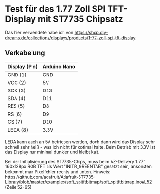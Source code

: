 # Test für das 1.77 Zoll SPI TFT-Display mit ST7735 Chipsatz

Das hier verwendete habe ich von https://shop.diy-dreams.de/collections/displays/products/1-77-zoll-spi-tft-display

## Verkabelung

| Display (Pin) | Arduino Nano |
|--------|--------|
|GND  (1) | GND|
|VCC  (2) | 5V|
|SCK  (3) | D13|
|SDA  (4) | D11|
|RES  (5) | D8|
|RS   (6) | D9|
|CS   (7) | D10|
|LEDA (8) | 3.3V|


LEDA kann auch an 5V betrieben werden, doch dann wird das Display sehr schnell sehr heiß - was ich nicht für optimal halte. Beim Betrieb mit 3.3V ist das Display nur minimal dunkler und bleibt kalt.

Bei der Initialisierung  des ST7735-Chips, muss beim AZ-Delivery 1.77" 160x128px RGB TFT als Wert "INITR_GREENTAB" gesetzt sein, ansonsten bekommt man Pixelfehler rechts und unten.
Hinweis: https://github.com/adafruit/Adafruit-ST7735-Library/blob/master/examples/soft_spitftbitmap/soft_spitftbitmap.ino#L52 (Zeile 52-65)
